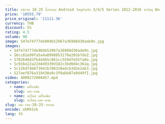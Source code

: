 ```yaml
---
title: หน้าจอ 10.25 นิ้วระบบ Android วิทยุสําหรับ 3/4/5 Series 2012-2016 รถวิทยุ Android Auto CarPlay รถ Navi เครื่องเล่นมัลติมีเดีย
price: '10555.79'
price_original: '11111.36'
currency: THB
discount: 5%
rating: 4.5
volume: 90
image: S47e74777de904b52967a36988d30ade9n.jpg
images:
  - S47e74777de904b52967a36988d30ade9n.jpg
  - S6cc81e99fa5a4a0998853178e201b7deZ.jpg
  - S782646d3fb4d4b5c861cc559d7e55fa0o.jpg
  - Sc916e22a22d449339d182c3bd0d4c361q.jpg
  - Sc126df4b873941b780328edcb3d2e2ab3.jpg
  - S27aef876a319430a9c3f0abb87a9d49fI.jpg
video: 4000272004457.mp4
categories:
  - name: เครื่องมือ
    slug: เคร-องม
  - name: อะไหล่ เครื่องมือ
    slug: อะไหล-เคร-องม
slug: หน-าจอ-10-25-วระบบ
encode: okRkSzk
lang: th
---
```

  